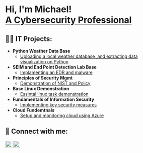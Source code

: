 <h1>Hi, I'm Michael!<br/> <a href="https://www.linkedin.com/in/michael-radel/">A Cybersecurity Professional</a> </h1>
<h2>👨‍💻 IT Projects:</h2>

- <b>Python Weather Data Base</b>
  - [Uploading a local weather database, and extracting data visualization on Python](https://github.com/Radel024/IT-Fundamentals-?search=1)
- <b>SEIM and End Point Detection Lab Base</b>
  - [Implamenting an EDR and malware](https://github.com/Radel024/IT-Fundamentals-?search=1)
- <b>Principles of Security Mgmt</b>
  - [Demonstration of NIST and Policy](https://github.com/Radel024/Principles-of-Security-Mgmt)
- <b>Base Linux Demonstration</b>
  - [Essintal linux task demonstration](https://github.com/Radel024/Linux-Knowldge/blob/main/README.md)
- <b>Fundamentals of Information Security</b>
  - [Implementing key security measures](https://github.com/Radel024/Fundamentals-of-Information-Security-/blob/main/README.md)
- <b>Cloud Fundemtnals</b>
  - [Setup and monitoring cloud using Azure](https://github.com/Radel024/Cloud-Fundamentals)

<h2> 🤳 Connect with me:</h2>

[<img align="left" alt="MichaelRadel | LinkedIn" width="22px" src="https://cdn.jsdelivr.net/npm/simple-icons@v3/icons/linkedin.svg" />][linkedin]
[<img align="left" alt="MichaelRadel | Instagram" width="22px" src="https://cdn.jsdelivr.net/npm/simple-icons@v3/icons/instagram.svg" />][instagram]



[instagram]: https://www.instagram.com/radel24/
[linkedin]: https://linkedin.com/in/michael-radel


<!--
- 🔭 I’m currently working on ...
- 🌱 I’m currently learning ...
- 👯 I’m looking to collaborate on ...
- 🤔 I’m looking for help with ...
- 💬 Ask me about ...
- 📫 How to reach me: ...
- 😄 Pronouns: ...
- ⚡ Fun fact: ...
-->
